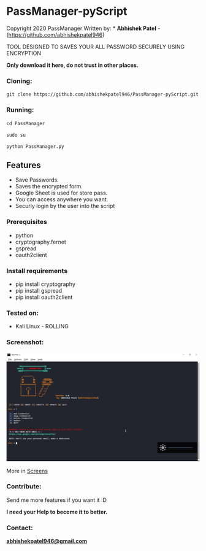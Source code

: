 # PassManager-pyScript

Copyright 2020 PassManager
Written by: * **Abhishek Patel** - (https://github.com/abhishekpatel946)

TOOL DESIGNED TO SAVES YOUR ALL PASSWORD SECURELY USING ENCRYPTION

**Only download it here, do not trust in other places.**

### Cloning:
```
git clone https://github.com/abhishekpatel946/PassManager-pyScript.git
```

### Running:
```
cd PassManager
```

```
sudo su
```

```
python PassManager.py
```

## Features 

- Save Passwords.
- Saves the encrypted form. 
- Google Sheet is used for store pass.
- You can access anywhere you want.
- Securly login by the user into the script

### Prerequisites

* python
* cryptography.fernet
* gspread
* oauth2client

### Install requirements

* pip install cryptography
* pip install gspread
* pip install oauth2client

### Tested on:

+ Kali Linux - ROLLING

### Screenshot:
![Shot](https://github.com/abhishekpatel946/PassManager-pyScript/blob/master/Screens/Option-Login.png)

More in [Screens](Screens)

### Contribute:
Send me more features if you want it :D

**I need your Help to become it to better.**

### Contact:
**abhishekpatel946@gmail.com**

